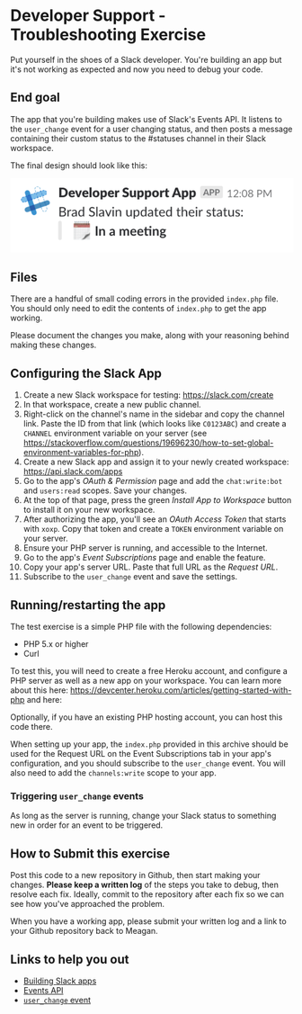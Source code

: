 # Developer Support - Troubleshooting Exercise

Put yourself in the shoes of a Slack developer. You're building an app but it's not working as expected and now you need to debug your code.

## End goal

The app that you're building makes use of Slack's Events API. It listens to the `user_change` event for a user changing status, and then posts a message containing their custom status to the #statuses channel in their Slack workspace.

The final design should look like this:

![final result](Final%20Result.png)

## Files

There are a handful of small coding errors in the provided `index.php` file. You should only need to edit the contents of `index.php` to get the app working.

Please document the changes you make, along with your reasoning behind making these changes. 

## Configuring the Slack App

1. Create a new Slack workspace for testing: https://slack.com/create
2. In that workspace, create a new public channel.
3. Right-click on the channel's name in the sidebar and copy the channel link. Paste the ID from that link (which looks like `C0123ABC`) and create a `CHANNEL` environment variable on your server (see https://stackoverflow.com/questions/19696230/how-to-set-global-environment-variables-for-php).
4. Create a new Slack app and assign it to your newly created workspace: https://api.slack.com/apps
5. Go to the app's *OAuth & Permission* page and add the `chat:write:bot` and `users:read` scopes. Save your changes.
6. At the top of that page, press the green *Install App to Workspace* button to install it on your new workspace.
7. After authorizing the app, you'll see an *OAuth Access Token* that starts with `xoxp`. Copy that token and create a `TOKEN` environment variable on your server.
10. Ensure your PHP server is running, and accessible to the Internet. 
11. Go to the app's *Event Subscriptions* page and enable the feature.
12. Copy your app's server URL. Paste that full URL as the *Request URL*.
13. Subscribe to the `user_change` event and save the settings.

## Running/restarting the app

The test exercise is a simple PHP file with the following dependencies:

* PHP 5.x or higher
* Curl

To test this, you will need to create a free Heroku account, and configure a PHP server as well as a new app on your workspace. You can learn more about this here: https://devcenter.heroku.com/articles/getting-started-with-php and here: 

Optionally, if you have an existing PHP hosting account, you can host this code there. 

When setting up your app, the `index.php` provided in this archive should be used for the Request URL on the Event Subscriptions tab in your app's configuration, and you should subscribe to the `user_change` event. You will also need to add the `channels:write` scope to your app. 

### Triggering `user_change` events

As long as the server is running, change your Slack status to something new in order for an event to be triggered.

## How to Submit this exercise

Post this code to a new repository in Github, then start making your changes. **Please keep a written log** of the steps you take to debug, then resolve each fix. Ideally, commit to the repository after each fix so we can see how you've approached the problem. 

When you have a working app, please submit your written log and a link to your Github repository back to Meagan.

## Links to help you out
* [Building Slack apps](https://api.slack.com/slack-apps)
* [Events API](https://api.slack.com/events-api)
* [`user_change` event](https://api.slack.com/events/user_change)
